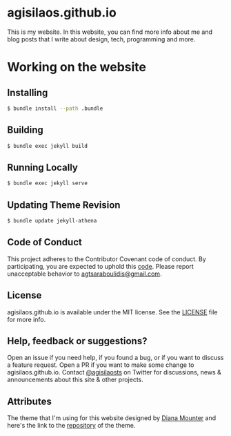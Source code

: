 # agisilaos.github.io

This is my website. In this website, you can find more info about me and blog posts that I write about design, tech, programming and more.

# Working on the website
## Installing

```sh
$ bundle install --path .bundle
```

## Building

```sh
$ bundle exec jekyll build
```

## Running Locally

```sh
$ bundle exec jekyll serve
```

## Updating Theme Revision

```sh
$ bundle update jekyll-athena
```

## Code of Conduct
This project adheres to the Contributor Covenant code of conduct. By participating, you are expected to uphold this [code](https://github.com/agisilaos/agisilaos.github.io/blob/source/CODE_OF_CONDUCT.md). Please report unacceptable behavior to agtsaraboulidis@gmail.com.

## License
agisilaos.github.io is available under the MIT license. See the [LICENSE](https://github.com/agisilaos/agisilaos.github.io/blob/source/LICENSE) file for more info.

## Help, feedback or suggestions?
Open an issue if you need help, if you found a bug, or if you want to discuss a feature request. Open a PR if you want to make some change to agisilaos.github.io. Contact [@agisilaosts](https://twitter.com/agisilaosts) on Twitter for discussions, news & announcements about this site & other projects.

## Attributes
The theme that I'm using for this website designed by [Diana Mounter](https://github.com/broccolini) and here's the link to the [repository](https://github.com/broccolini/athena) of the theme.

